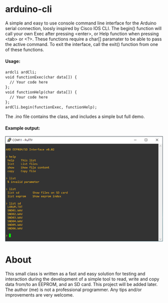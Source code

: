 # arduino-cli
A simple and easy to use console command line interface for the Arduino serial connection, loosly inspired by Cisco IOS CLI.
The begin() function will call your own Exec after pressing \<enter>, or Help function when pressing \<tab> or \<?>. These functions require a char[] paramater to be able to pass the active command. To exit the interface, call the exit() function from one of these functions.  

#### Usage:  
```
ardcli ardCli;  
void functionExec(char data[]) { 
  // Your code here
};  
void functionHelp(char data[]) { 
  // Your code here
};  
ardCli.begin(functionExec, functionHelp);  
```
The .ino file contains the class, and includes a simple but full demo.

#### Example output:

![](./images/arduino-cli.png)

# About
This small class is written as a fast and easy solution for testing and interaction during the development of a simple tool to read, write and copy data from/to an EEPROM, and an SD card. This project will be added later.  
The author (me) is not a professional programmer. Any tips and/or improvements are very welcome.
